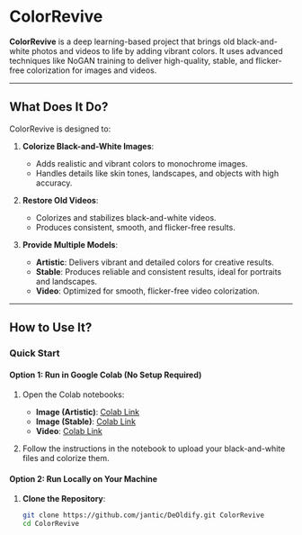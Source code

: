 # ColorRevive

**ColorRevive** is a deep learning-based project that brings old black-and-white photos and videos to life by adding vibrant colors. It uses advanced techniques like NoGAN training to deliver high-quality, stable, and flicker-free colorization for images and videos.

---

## What Does It Do?

ColorRevive is designed to:

1. **Colorize Black-and-White Images**:
   - Adds realistic and vibrant colors to monochrome images.
   - Handles details like skin tones, landscapes, and objects with high accuracy.

2. **Restore Old Videos**:
   - Colorizes and stabilizes black-and-white videos.
   - Produces consistent, smooth, and flicker-free results.

3. **Provide Multiple Models**:
   - **Artistic**: Delivers vibrant and detailed colors for creative results.
   - **Stable**: Produces reliable and consistent results, ideal for portraits and landscapes.
   - **Video**: Optimized for smooth, flicker-free video colorization.

---

## How to Use It?

### **Quick Start**

#### **Option 1: Run in Google Colab (No Setup Required)**

1. Open the Colab notebooks:
   - **Image (Artistic)**: [Colab Link](https://colab.research.google.com/github/jantic/DeOldify/blob/master/ImageColorizerColab.ipynb)
   - **Image (Stable)**: [Colab Link](https://colab.research.google.com/github/jantic/DeOldify/blob/master/ImageColorizerColabStable.ipynb)
   - **Video**: [Colab Link](https://colab.research.google.com/github/jantic/DeOldify/blob/master/VideoColorizerColab.ipynb)

2. Follow the instructions in the notebook to upload your black-and-white files and colorize them.

#### **Option 2: Run Locally on Your Machine**

1. **Clone the Repository**:
   ```bash
   git clone https://github.com/jantic/DeOldify.git ColorRevive
   cd ColorRevive
